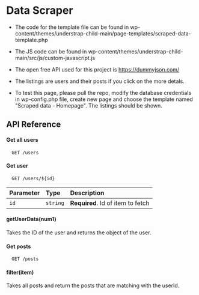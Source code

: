 
# Data Scraper

- The code for the template file can be found in wp-content/themes/understrap-child-main/page-templates/scraped-data-template.php

- The JS code can be found in wp-content/themes/understrap-child-main/src/js/custom-javascript.js

- The open free API used for this project is https://dummyjson.com/

- The listings are users and their posts if you click on the more detals.

- To test this page, please pull the repo, modify the database credentials in wp-config.php file, create new page and choose the template named "Scraped data - Homepage". The listings should be shown. 


## API Reference

#### Get all users

```http
  GET /users
```

#### Get user

```http
  GET /users/${id}
```

| Parameter | Type     | Description                       |
| :-------- | :------- | :-------------------------------- |
| `id`      | `string` | **Required**. Id of item to fetch |

#### getUserData(num1)

Takes the ID of the user and returns the object of the user.

#### Get posts

```http
  GET /posts
```

#### filter(item)

Takes all posts and return the posts that are matching with the userId.
